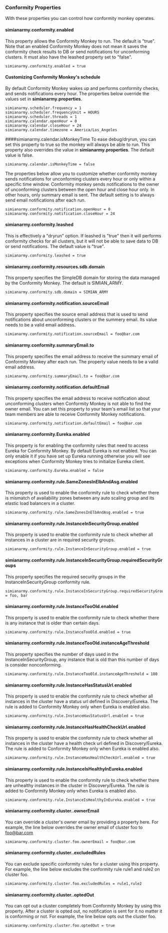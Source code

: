 ### Conformity Properties
With these properties you can control how conformity monkey operates.

#### simianarmy.conformity.enabled
This property allows the Conformity Monkey to run.  The default is "true".  Note that an enabled Conformity Monkey does not mean it saves the conformity check results to DB or send notifications
for unconforming clusters. It must also have the leashed property set to "false".
```
simianarmy.conformity.enabled = true
```


#### Customizing Conformity Monkey's schedule
By default Conformity Monkey wakes up and performs conformity checks, and sends notifications every hour. The properties below override the values set in **simianarmy.properties**.
```
simianarmy.scheduler.frequency = 1
simianarmy.scheduler.frequencyUnit = HOURS
simianarmy.scheduler.threads = 1
simianarmy.calendar.openHour = 0
simianarmy.calendar.closeHour = 24
simianarmy.calendar.timezone = America/Los_Angeles
```

####simianarmy.calendar.isMonkeyTime
To ease debug/dryrun, you can set this property to true so the monkey will always be able to run. This property also overrides the value in **simianarmy.properties**. The default value is false.
```
simianarmy.calendar.isMonkeyTime = false
```


The properties below allow you to customize whether conformity monkey sends notifications for unconforming clusters every hour or only within a specific time window.
Conformity monkey sends notifications to the owner of unconforming clusters between the open hour and close
hour only. In other hours, only summary email is sent. The default setting is to always send email notifications
after each run.
```
simianarmy.conformity.notification.openHour = 0
simianarmy.conformity.notification.closeHour = 24
```


#### simianarmy.conformity.leashed
This is effectively a "dryrun" option.  If leashed is "true" then it will performs conformity checks for all clusters, but it will not be able to save data to DB or send notifications.
The default value is "true".
```
simianarmy.conformity.leashed = true
```

#### simianarmy.conformity.resources.sdb.domain
This property specifies the SimpleDB domain for storing the data managed by the Conformity Monkey. The default is SIMIAN_ARMY.
```
simianarmy.conformity.sdb.domain = SIMIAN_ARMY
```

#### simianarmy.conformity.notification.sourceEmail
This property specifies the source email address that is used to send notifications about unconforming clusters or the summery email.
Its value needs to be a valid email address.
```
simianarmy.conformity.notification.sourceEmail = foo@bar.com
```

#### simianarmy.conformity.summaryEmail.to
This property specifies the email address to receive the summary email of Conformity Monkey after each run. The property value needs to be a valid email address.
```
simianarmy.conformity.summaryEmail.to = foo@bar.com
```

#### simianarmy.conformity.notification.defaultEmail
This property specifies the email address to receive notification about unconforming clusters when Conformity Monkey is not able to find the owner email.
You can set this property to your team's email list so that your team members are able to receive Conformity Monkey notifications.
```
simianarmy.conformity.notification.defaultEmail = foo@bar.com
```

#### simianarmy.conformity.Eureka.enabled
This property is for enabling the conformity rules that need to access Eureka for Conformity Monkey. By default Eureka is not enabled. You can only enable it if you have set up
Eureka running otherwise you will see exceptions when Conformity Monkey tries to initialize Eureka client.
```
simianarmy.conformity.Eureka.enabled = false
```


#### simianarmy.conformity.rule.SameZonesInElbAndAsg.enabled
This property is used to enable the conformity rule to check whether there is mismatch of availability
zones between any auto scaling group and its elastic load balancers in a cluster.
```
simianarmy.conformity.rule.SameZonesInElbAndAsg.enabled = true
```

#### simianarmy.conformity.rule.InstanceInSecurityGroup.enabled
This property is used to enable the conformity rule to check whether all instances in a cluster
are in required security groups.
```
simianarmy.conformity.rule.InstanceInSecurityGroup.enabled = true
```

#### simianarmy.conformity.rule.InstanceInSecurityGroup.requiredSecurityGroups
This property specifies the required security groups in the InstanceInSecurityGroup conformity rule.
```
simianarmy.conformity.rule.InstanceInSecurityGroup.requiredSecurityGroups = foo, bar
```

#### simianarmy.conformity.rule.InstanceTooOld.enabled
This property is used to enable the conformity rule to check whether there is any instance that is
older than certain days.
```
simianarmy.conformity.rule.InstanceTooOld.enabled = true
```

#### simianarmy.conformity.rule.InstanceTooOld.instanceAgeThreshold
This property specifies the number of days used in the InstanceInSecurityGroup, any instance that is
old than this number of days is consider nonconforming.
```
simianarmy.conformity.rule.InstanceTooOld.instanceAgeThreshold = 180
```

#### simianarmy.conformity.rule.InstanceHasStatusUrl.enabled
This property is used to enable the conformity rule to check whether all instances in the cluster
have a status url defined in Discovery/Eureka. The rule is added to Conformity Monkey only when
Eureka is enabled also.
```
simianarmy.conformity.rule.InstanceHasStatusUrl.enabled = true
```

#### simianarmy.conformity.rule.InstanceHasHealthCheckUrl.enabled
This property is used to enable the conformity rule to check whether all instances in the cluster
have a health check url defined in Discovery/Eureka. The rule is added to Conformity Monkey only when
Eureka is enabled also.
```
simianarmy.conformity.rule.InstanceHasHealthCheckUrl.enabled = true
```

#### simianarmy.conformity.rule.InstanceIsHealthyInEureka.enabled
This property is used to enable the conformity rule to check whether there are unhealthy instances
in the cluster in Discovery/Eureka. The rule is added to Conformity Monkey only when
Eureka is enabled also.
```
simianarmy.conformity.rule.InstanceIsHealthyInEureka.enabled = true
```

#### simianarmy.conformity.cluster.<name>.ownerEmail
You can override a cluster's owner email by providing a property here. For example, the line below overrides
the owner email of cluster foo to foo@bar.com
```
simianarmy.conformity.cluster.foo.ownerEmail = foo@bar.com
```

#### simianarmy.conformity.cluster.<name>.excludedRules
You can exclude specific conformity rules for a cluster using this property. For example, the line below excludes
the conformity rule rule1 and rule2 on cluster foo.
```
simianarmy.conformity.cluster.foo.excludedRules = rule1,rule2
```

#### simianarmy.conformity.cluster.<name>.optedOut
You can opt out a cluster completely from Conformity Monkey by using this property. After a cluster is opted out,
no notification is sent for it no matter it is conforming or not. For example, the line below opts out the cluster
foo.
```
simianarmy.conformity.cluster.foo.optedOut = true
```

